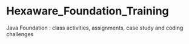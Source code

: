 # Hexaware_Foundation_Training
Java Foundation : class activities, assignments, case study and coding challenges
